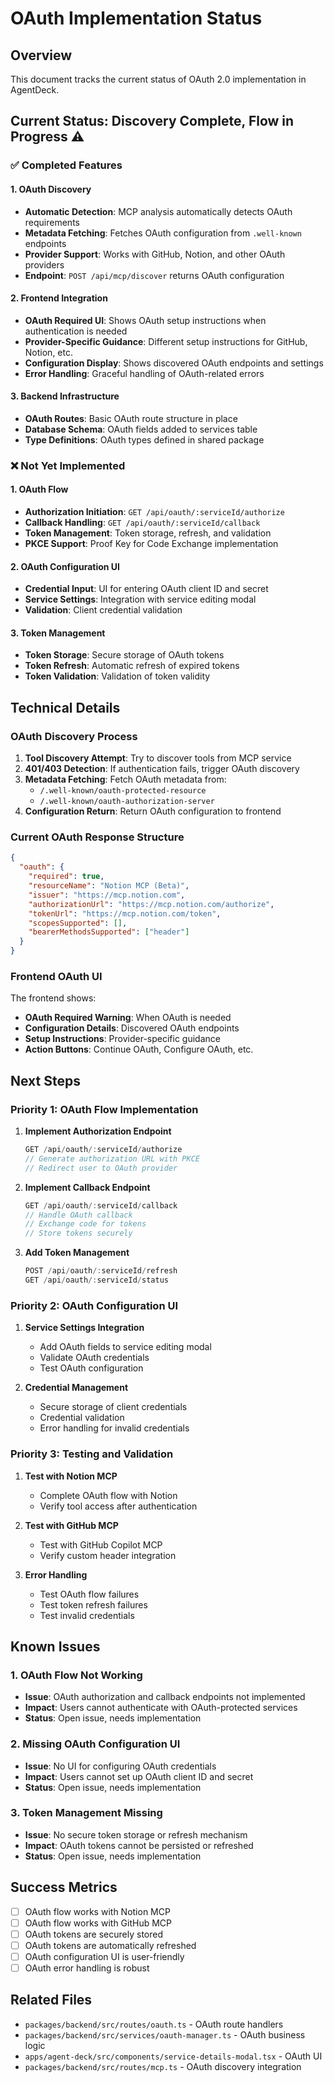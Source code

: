 # OAuth Implementation Status

## Overview

This document tracks the current status of OAuth 2.0 implementation in AgentDeck.

## Current Status: Discovery Complete, Flow in Progress ⚠️

### ✅ **Completed Features**

#### **1. OAuth Discovery**
- **Automatic Detection**: MCP analysis automatically detects OAuth requirements
- **Metadata Fetching**: Fetches OAuth configuration from `.well-known` endpoints
- **Provider Support**: Works with GitHub, Notion, and other OAuth providers
- **Endpoint**: `POST /api/mcp/discover` returns OAuth configuration

#### **2. Frontend Integration**
- **OAuth Required UI**: Shows OAuth setup instructions when authentication is needed
- **Provider-Specific Guidance**: Different setup instructions for GitHub, Notion, etc.
- **Configuration Display**: Shows discovered OAuth endpoints and settings
- **Error Handling**: Graceful handling of OAuth-related errors

#### **3. Backend Infrastructure**
- **OAuth Routes**: Basic OAuth route structure in place
- **Database Schema**: OAuth fields added to services table
- **Type Definitions**: OAuth types defined in shared package

### ❌ **Not Yet Implemented**

#### **1. OAuth Flow**
- **Authorization Initiation**: `GET /api/oauth/:serviceId/authorize`
- **Callback Handling**: `GET /api/oauth/:serviceId/callback`
- **Token Management**: Token storage, refresh, and validation
- **PKCE Support**: Proof Key for Code Exchange implementation

#### **2. OAuth Configuration UI**
- **Credential Input**: UI for entering OAuth client ID and secret
- **Service Settings**: Integration with service editing modal
- **Validation**: Client credential validation

#### **3. Token Management**
- **Token Storage**: Secure storage of OAuth tokens
- **Token Refresh**: Automatic refresh of expired tokens
- **Token Validation**: Validation of token validity

## Technical Details

### **OAuth Discovery Process**

1. **Tool Discovery Attempt**: Try to discover tools from MCP service
2. **401/403 Detection**: If authentication fails, trigger OAuth discovery
3. **Metadata Fetching**: Fetch OAuth metadata from:
   - `/.well-known/oauth-protected-resource`
   - `/.well-known/oauth-authorization-server`
4. **Configuration Return**: Return OAuth configuration to frontend

### **Current OAuth Response Structure**

```json
{
  "oauth": {
    "required": true,
    "resourceName": "Notion MCP (Beta)",
    "issuer": "https://mcp.notion.com",
    "authorizationUrl": "https://mcp.notion.com/authorize",
    "tokenUrl": "https://mcp.notion.com/token",
    "scopesSupported": [],
    "bearerMethodsSupported": ["header"]
  }
}
```

### **Frontend OAuth UI**

The frontend shows:
- **OAuth Required Warning**: When OAuth is needed
- **Configuration Details**: Discovered OAuth endpoints
- **Setup Instructions**: Provider-specific guidance
- **Action Buttons**: Continue OAuth, Configure OAuth, etc.

## Next Steps

### **Priority 1: OAuth Flow Implementation**

1. **Implement Authorization Endpoint**
   ```typescript
   GET /api/oauth/:serviceId/authorize
   // Generate authorization URL with PKCE
   // Redirect user to OAuth provider
   ```

2. **Implement Callback Endpoint**
   ```typescript
   GET /api/oauth/:serviceId/callback
   // Handle OAuth callback
   // Exchange code for tokens
   // Store tokens securely
   ```

3. **Add Token Management**
   ```typescript
   POST /api/oauth/:serviceId/refresh
   GET /api/oauth/:serviceId/status
   ```

### **Priority 2: OAuth Configuration UI**

1. **Service Settings Integration**
   - Add OAuth fields to service editing modal
   - Validate OAuth credentials
   - Test OAuth configuration

2. **Credential Management**
   - Secure storage of client credentials
   - Credential validation
   - Error handling for invalid credentials

### **Priority 3: Testing and Validation**

1. **Test with Notion MCP**
   - Complete OAuth flow with Notion
   - Verify tool access after authentication

2. **Test with GitHub MCP**
   - Test with GitHub Copilot MCP
   - Verify custom header integration

3. **Error Handling**
   - Test OAuth flow failures
   - Test token refresh failures
   - Test invalid credentials

## Known Issues

### **1. OAuth Flow Not Working**
- **Issue**: OAuth authorization and callback endpoints not implemented
- **Impact**: Users cannot authenticate with OAuth-protected services
- **Status**: Open issue, needs implementation

### **2. Missing OAuth Configuration UI**
- **Issue**: No UI for configuring OAuth credentials
- **Impact**: Users cannot set up OAuth client ID and secret
- **Status**: Open issue, needs implementation

### **3. Token Management Missing**
- **Issue**: No secure token storage or refresh mechanism
- **Impact**: OAuth tokens cannot be persisted or refreshed
- **Status**: Open issue, needs implementation

## Success Metrics

- [ ] OAuth flow works with Notion MCP
- [ ] OAuth flow works with GitHub MCP
- [ ] OAuth tokens are securely stored
- [ ] OAuth tokens are automatically refreshed
- [ ] OAuth configuration UI is user-friendly
- [ ] OAuth error handling is robust

## Related Files

- `packages/backend/src/routes/oauth.ts` - OAuth route handlers
- `packages/backend/src/services/oauth-manager.ts` - OAuth business logic
- `apps/agent-deck/src/components/service-details-modal.tsx` - OAuth UI
- `packages/backend/src/routes/mcp.ts` - OAuth discovery integration
